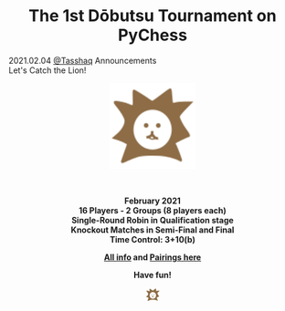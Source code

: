 <h1 align="center"> The 1st Dōbutsu Tournament on PyChess </h1>

<div class="meta-headline">
    <div class= "meta">
        <span class="text">2021.02.04</span>
        <span class="text"><a href="/@/Tasshaq">@Tasshaq</a></span>
        <span class="text">Announcements</span>
    </div>
    <div class= "headline">
    Let's Catch the Lion!
    </div>
</div>

<p align="center">
  <img src="https://github.com/gbtami/pychess-variants/blob/master/static/icons/Dobutsu.svg" width="150" height="150">
</p>
<br>

<p align="center"> <b> February 2021 <br>
16 Players - 2 Groups (8 players each) <br>
Single-Round Robin in Qualification stage <br> Knockout Matches in Semi-Final and Final <br>
Time Control: 3+10(b) <b> <p>

<p align="center">
  <a href="https://lichess.org/team/dobutsu-tournament-pychess">All info</a> and <a href="https://docs.google.com/spreadsheets/d/1Z-4waGc1YPTPdujpjtqD9Zntcdw5dBKVBQfJDfw_8Fw/edit#gid=1870125762">Pairings here</a>
</p>
<p align="center"> Have fun! <p> 
<p align="center">
  <img src="https://github.com/gbtami/pychess-variants/blob/master/static/icons/Dobutsu.svg" width="25" height="25">
</p>
